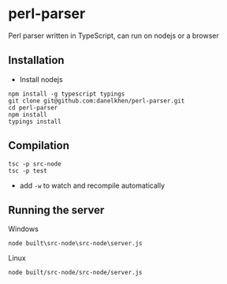 # perl-parser
Perl parser written in TypeScript, can run on nodejs or a browser

## Installation
* Install nodejs
```
npm install -g typescript typings
git clone git@github.com:danelkhen/perl-parser.git
cd perl-parser
npm install
typings install
```

## Compilation
```
tsc -p src-node
tsc -p test
```

* add `-w` to watch and recompile automatically

## Running the server
Windows
```
node built\src-node\src-node\server.js
```
Linux
```
node built/src-node/src-node/server.js
```



